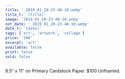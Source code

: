 ```yaml
---
title: '_2019_01_20-23-40-10.webp'
title_t: '[title]'
image: '2019_01_20-23-40-10.webp'
not_date: '_2019_01_20-23-40-10.webp'
date_t: '[date]'
tags: ['art', 'artwork', 'collage']
price: '100'
excerpt: 'art'
available: false
print: false
sold: false
---
```



8.5″ x 11″ on Primary Cardstock Paper.
$100 Unframed.
